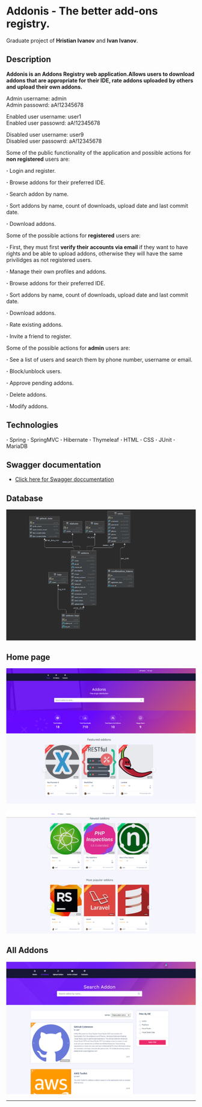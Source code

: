 # Addonis - The better add-ons registry.
Graduate project of **Hristian Ivanov** and **Ivan Ivanov**.

## Description

**Addonis is an Addons Registry web application.Allows users to download addons that are appropriate for their IDE, rate addons uploaded by others and upload their own addons.**

Admin username: admin  
Admin passowrd: aA!12345678  

Enabled user username: user1  
Enabled user passowrd: aA!12345678    

Disabled user username: user9  
Disabled user passowrd: aA!12345678    

Some of the public functionality of the application and possible actions for **non registered** users are:

**·** Login and register.

**·** Browse addons for their preferred IDE.

**·** Search addon by name.

**·** Sort addons by name, count of downloads, upload date and last commit date.

**·** Download addons.

Some of the possible actions for **registered** users are:

**·** First, they must first **verify their accounts via email** if they want to have rights and be able to upload addons, otherwise they will have the same privilidges as not registered users.

**·** Manage their own profiles and addons.

**·** Browse addons for their preferred IDE.

**·** Sort addons by name, count of downloads, upload date and last commit date.

**·** Download addons.

**·** Rate existing addons.

**·** Invite а friend to register.

Some of the possible actions for **admin** users are:

**·** See a list of users and search them by phone number, username or email.

**·** Block/unblock users.

**·** Approve pending addons.

**·** Delete addons.

**·** Modify addons.

## Technologies

**·** Spring
**·** SpringMVC
**·** Hibernate
**·** Thymeleaf
**·** HTML
**·** CSS
**·** JUnit
**·** MariaDB

## Swagger documentation

- [Click here for Swagger doccumentation](http://localhost:8080/swagger-ui.html#/)

## Database

![scheme](/images/DB.PNG)


## Home page

![scheme](/images/HomePage.PNG)

![scheme](/images/HomePage2.PNG)


## All Addons

![scheme](/images/AllAddons.PNG)


***




